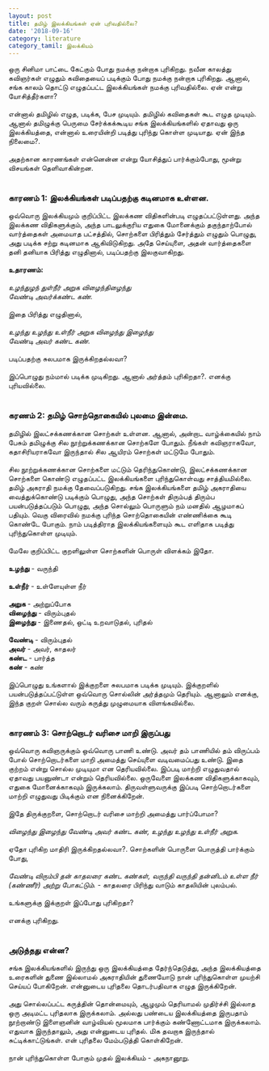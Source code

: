 ```yaml
---
layout: post
title: தமிழ் இலக்கியங்கள் ஏன் புரிவதில்லை?
date: '2018-09-16'
category: literature
category_tamil: இலக்கியம்
---
```


ஒரு சினிமா பாட்டை கேட்கும் போது நமக்கு நன்றாக புரிகிறது. நவீன காலத்து கவிஞர்கள் எழுதும் கவிதையைப் படிக்கும் போது நமக்கு நன்றாக புரிகிறது. ஆனால், சங்க காலம் தொட்டு எழுதப்பட்ட இலக்கியங்கள் நமக்கு புரிவதில்லை. ஏன் என்று யோசித்தீர்களா? <br />
<br />
என்னால் தமிழில் எழுத, படிக்க, பேச முடியும். தமிழில் கவிதைகள் கூட எழுத முடியும். ஆனால் தமிழுக்கு பெருமை சேர்க்கக்கூடிய சங்க இலக்கியங்களில் ஏதாவது ஒரு இலக்கியத்தை, என்னால் உரையின்றி படித்து புரிந்து கொள்ள முடியாது. ஏன் இந்த நிலைமை?.<br />
<br />
அதற்கான காரணங்கள் என்னென்ன என்று யோசித்துப் பார்க்கும்போது, மூன்று விசயங்கள் தெளிவாகின்றன.<br />
<br />
### காரணம் 1: இலக்கியங்கள் படிப்பதற்கு கடினமாக உள்ளன.

ஒவ்வொரு இலக்கியமும் குறிப்பிட்ட இலக்கண விதிகளின்படி எழுதப்பட்டுள்ளது. அந்த இலக்கண விதிகளுக்கும், அந்த பாடலுக்குரிய எதுகை மோனைக்கும் தகுந்தாற்போல் வார்த்தைகள் அமையாத பட்சத்தில், சொற்களை பிரித்தும் சேர்த்தும் எழுதும் பொழுது, அது படிக்க சற்று கடினமாக ஆகிவிடுகிறது. அதே செய்யுளை, அதன் வார்த்தைகளை தனி தனியாக பிரித்து எழுதினால், படிப்பதற்கு இலகுவாகிறது.<br />
<br />
**உதாரணம்:**<br /> 
<br />
*உழந்துழந் துள்நீர் அறுக விழைந்திழைந்து*<br />
*வேண்டி அவர்க்கண்ட கண்.*<br />
<br />
இதை பிரித்து எழுதினால்,<br />
<br />
*உழந்து உழந்து உள்நீர் அறுக விழைந்து இழைந்து*<br /> 
*வேண்டி அவர் கண்ட கண்.*<br />
<br />
படிப்பதற்கு சுலபமாக இருக்கிறதல்லவா?<br />
<br />
இப்பொழுது நம்மால் படிக்க முடிகிறது. ஆனால் அர்த்தம் புரிகிறதா?. எனக்கு புரியவில்லை.<br />
<br />
### கரணம் 2: தமிழ் சொற்தொகையில் புலமை இன்மை.

தமிழில் இலட்சக்கணக்கான சொற்கள் உள்ளன. ஆனால், அன்றாட வாழ்க்கையில் நாம் பேசும் தமிழுக்கு சில நூற்றுக்கணக்கான சொற்களே போதும். நீங்கள் கவிஞராகவோ, கதாசிரியராகவோ இருந்தால் சில ஆயிரம் சொற்கள் மட்டுமே போதும்.<br />
<br />
சில நூற்றுக்கணக்கான சொற்களை மட்டும் தெரிந்துகொண்டு, இலட்சக்கணக்கான சொற்களை கொண்டு எழுதப்பட்ட இலக்கியங்களை புரிந்துகொள்வது சாத்தியமில்லை. தமிழ் அகராதி நமக்கு தேவைப்படுகிறது. சங்க இலக்கியங்களை தமிழ் அகராதியை வைத்துக்கொண்டு படிக்கும் பொழுது, அந்த சொற்கள் திரும்பத் திரும்ப பயன்படுத்தப்படும் பொழுது, அந்த சொல்லும் பொருளும் நம் மனதில் ஆழமாகப் பதியும். வெகு விரைவில் நமக்கு புரிந்த சொற்தொகையின் எண்ணிக்கை கூடி கொண்டே போகும். நாம் படித்திராத இலக்கியங்களையும் கூட எளிதாக படித்து புரிந்துகொள்ள முடியும்.<br />
<br />
மேலே குறிப்பிட்ட குறளிலுள்ள சொற்களின் பொருள் விளக்கம் இதோ.<br />
<br />
**உழந்து** -  வருந்தி<br />  
**உள்நீர்** -  உள்ளேயுள்ள நீர்<br />  
**அறுக** -  அற்றுப்போக  <br />
**விழைந்து** -  விரும்புதல்    <br />
**இழைந்து** -  இணைதல், ஒட்டி உறவாடுதல், புரிதல்<br />  
**வேண்டி** - விரும்புதல்  <br />
**அவர்** - அவர், காதலர்  <br />
**கண்ட** - பார்த்த  <br />
**கண்** - கண்  <br />
<br />
இப்பொழுது உங்களால் இக்குறளை சுலபமாக படிக்க முடியும். இக்குறளில் பயன்படுத்தப்பட்டுள்ள ஒவ்வொரு சொல்லின் அர்த்தமும் தெரியும். ஆனாலும் எனக்கு, இந்த குறள் சொல்ல வரும் கருத்து முழுமையாக விளங்கவில்லை.<br />
<br />
### காரணம் 3: சொற்றொடர் வரிசை மாறி இருப்பது

ஒவ்வொரு கவிஞருக்கும் ஒவ்வொரு பாணி உண்டு. அவர் தம் பாணியில் தம் விருப்பம் போல் சொற்றொடர்களை மாறி அமைத்து செய்யுளை  வடிவமைப்பது உண்டு. இதை குற்றம் என்று சொல்ல முடியுமா என தெரியவில்லை. இப்படி மாற்றி எழுதுவதால் ஏதாவது பயனுண்டா என்றும் தெரியவில்லை. ஒருவேளை இலக்கண விதிகளுக்காகவும், எதுகை மோனைக்காகவும் இருக்கலாம். திருவள்ளுவருக்கு இப்படி சொற்றொடர்களை மாற்றி எழுதுவது பிடிக்கும் என நினைக்கிறேன்.<br />
<br />
இதே திருக்குறளை, சொற்றொடர் வரிசை மாற்றி அமைத்து பார்ப்போமா?<br />
<br />
*விழைந்து இழைந்து வேண்டி அவர் கண்ட கண், உழந்து உழந்து உள்நீர் அறுக.*<br />
<br />
ஏதோ புரிகிற மாதிரி இருக்கிறதல்லவா?. சொற்களின் பொருளை பொருத்தி பார்க்கும் போது,<br />
<br />
*வேண்டி விரும்பி தன் காதலரை கண்ட கண்கள், வருந்தி வருந்தி தன்னிடம் உள்ள நீர் (கண்ணீர்) அற்று போகட்டும்.* - காதலரை பிரிந்து வாடும் காதலியின் புலம்பல்.<br /> 
<br />
உங்களுக்கு இக்குறள் இப்போது புரிகிறதா?<br />
<br />
எனக்கு புரிகிறது.<br />
<br />
### அடுத்தது என்ன?

சங்க இலக்கியங்களில் இருந்து ஒரு இலக்கியத்தை தேர்ந்தெடுத்து, அந்த இலக்கியத்தை உரைகளின் துணை இல்லாமல் அகராதியின் துணையோடு நான் புரிந்துகொள்ள முயற்சி செய்யப் போகிறேன். என்னுடைய புரிதலை தொடர்பதிவாக எழுத இருக்கிறேன்.<br />
<br />
அது சொல்லப்பட்ட கருத்தின் தொன்மையும், ஆழமும் தெரியாமல் முதிர்ச்சி இல்லாத ஒரு அடிமட்ட புரிதலாக இருக்கலாம். அல்லது பண்டைய இலக்கியத்தை இருபதாம் நூற்றாண்டு இளைஞனின் வாழ்வியல் மூலமாக பார்க்கும் கண்ணோட்டமாக இருக்கலாம். எதுவாக இருந்தாலும், அது என்னுடைய புரிதல். மிக தவறாக இருந்தால் சுட்டிக்காட்டுங்கள். என் புரிதலை மேம்படுத்தி கொள்கிறேன்.<br />
<br />
நான் புரிந்துகொள்ள போகும் முதல் இலக்கியம் - அகநானூறு.<br />